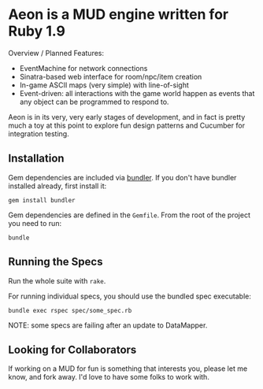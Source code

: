 Aeon is a MUD engine written for Ruby 1.9
=========================================

Overview / Planned Features:

* EventMachine for network connections
* Sinatra-based web interface for room/npc/item creation
* In-game ASCII maps (very simple) with line-of-sight
* Event-driven: all interactions with the game world happen as events that any 
  object can be programmed to respond to.

Aeon is in its very, very early stages of development, and in fact is pretty
much a toy at this point to explore fun design patterns and Cucumber for
integration testing.

Installation
------------

Gem dependencies are included via [bundler](http://github.com/carlhuda/bundler/).
If you don't have bundler installed already, first install it:

    gem install bundler

Gem dependencies are defined in the `Gemfile`. 
From the root of the project you need to run:

    bundle

Running the Specs
-----------------

Run the whole suite with `rake`.

For running individual specs, you should use the bundled spec executable:

    bundle exec rspec spec/some_spec.rb
    
NOTE: some specs are failing after an update to DataMapper.

Looking for Collaborators
-------------------------

If working on a MUD for fun is something that interests you, please let me know,
and fork away. I'd love to have some folks to work with.
